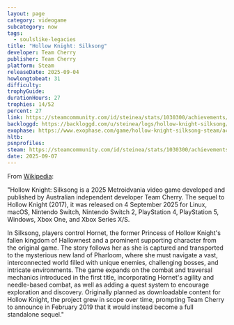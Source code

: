 ```yaml
---
layout: page
category: videogame
subcategory: now
tags:
  - soulslike-legacies
title: "Hollow Knight: Silksong"
developer: Team Cherry
publisher: Team Cherry
platform: Steam
releaseDate: 2025-09-04
howlongtobeat: 31
difficulty:
trophyGuide:
durationHours: 27
trophies: 14/52
percent: 27
link: https://steamcommunity.com/id/steinea/stats/1030300/achievements/
backloggd: https://backloggd.com/u/steinea/logs/hollow-knight-silksong/
exophase: https://www.exophase.com/game/hollow-knight-silksong-steam/achievements/#1624301
hltb:
psnprofiles:
steam: https://steamcommunity.com/id/steinea/stats/1030300/achievements/
date: 2025-09-07
---
```


From [Wikipedia](https://en.wikipedia.org/wiki/Hollow_Knight:_Silksong):

"Hollow Knight: Silksong is a 2025 Metroidvania video game developed and published by Australian independent developer Team Cherry. The sequel to Hollow Knight (2017), it was released on 4 September 2025 for Linux, macOS, Nintendo Switch, Nintendo Switch 2, PlayStation 4, PlayStation 5, Windows, Xbox One, and Xbox Series X/S.

In Silksong, players control Hornet, the former Princess of Hollow Knight's fallen kingdom of Hallownest and a prominent supporting character from the original game. The story follows her as she is captured and transported to the mysterious new land of Pharloom, where she must navigate a vast, interconnected world filled with unique enemies, challenging bosses, and intricate environments. The game expands on the combat and traversal mechanics introduced in the first title, incorporating Hornet's agility and needle-based combat, as well as adding a quest system to encourage exploration and discovery. Originally planned as downloadable content for Hollow Knight, the project grew in scope over time, prompting Team Cherry to announce in February 2019 that it would instead become a full standalone sequel."
